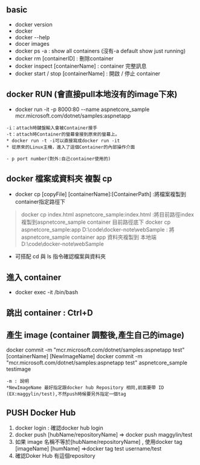 ## basic
- docker version
- docker 
- docker --help
- docer images
- docker ps -a : show all containers (沒有-a default show just running)
- docker rm [containerID] : 刪除container
- docker inspect [containerName] : container 完整訊息
- docker start / stop [containerName] :  開啟 / 停止 container

## docker RUN (會直接pull本地沒有的image下來)
- docker run -it -p 8000:80 --name aspnetcore_sample mcr.microsoft.com/dotnet/samples:aspnetapp
```
-i：attach時鍵盤輸入會被Container接手
-t：attach時Container的螢幕會接到原來的螢幕上。
* docker run -t -i可以直接寫成docker run -it 
* 從原來的Linux主機，進入了這個Container的內部操作介面

- p port number(對外:自己container使用的)
```

## docker 檔案或資料夾 複製 cp
- docker cp [copyFile] [containerName]:[ContainerPath] :將檔案複製到container指定路徑下
> docker cp index.html aspnetcore_sample:index.html :將目前路徑index複製到aspnetcore_sample container 目前路徑底下
> docker cp aspnetcore_sample:app D:\code\docker-note\webSample : 將aspnetcore_sample container app 資料夾複製到
本地端 D:\code\docker-note\webSample   
* 可搭配 cd 與 ls 指令確認檔案與資料夾 

## 進入 container
- docker exec -it <container-name> /bin/bash
## 跳出 container : Ctrl+D

## 產生 image (container 調整後,產生自己的image)
docker commit -m "mcr.microsoft.com/dotnet/samples:aspnetapp test" [containerName] [NewImageName]
docker commit -m "mcr.microsoft.com/dotnet/samples:aspnetapp test" aspnetcore_sample testimage
```
-m : 說明
*NewImageName 最好指定跟docker hub Repository 相同,前面要帶 ID (EX:maggylin/test),不然push時候要另外指定一個tag
```

## PUSH Docker Hub
1. docker login : 確認docker hub login 
2. docker push [hubName/repositoryName] => docker push maggylin/test
3. 如果 image 名稱不等於[hubName/repositoryName] , 使用docker tag [imageName] [humName] =>docker tag test username/test
4. 確認Doker Hub 有這個repository
